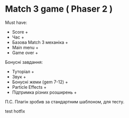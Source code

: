 # Match 3 game ( Phaser 2 )

Must have:
- Score +
- Час +
- Базова Match 3 механіка +
- Main menu +
- Game over +

Бонусні завдання:
- Туторіал +
- Звук +
- Бонусні жеми (gem 7-12) +
- Particle Effects +
- Підтримка різних розширень +

П.С. Плагін зробив за стандартним шаблоном, для тесту.

test hotfix